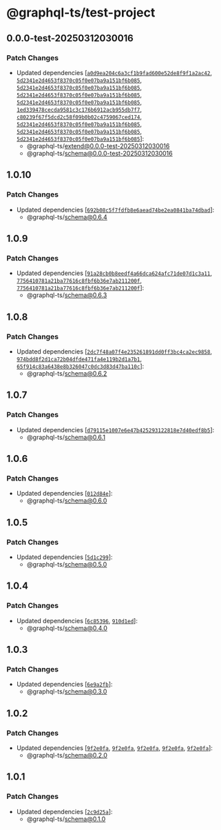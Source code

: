 # @graphql-ts/test-project

## 0.0.0-test-20250312030016

### Patch Changes

- Updated dependencies [[`a0d9ea204c6a3cf1b9fad600e52de8f9f1a2ac42`](https://github.com/Thinkmill/graphql-ts/commit/a0d9ea204c6a3cf1b9fad600e52de8f9f1a2ac42), [`5d2341e2d4653f8370c05f0e07ba9a151bf6b085`](https://github.com/Thinkmill/graphql-ts/commit/5d2341e2d4653f8370c05f0e07ba9a151bf6b085), [`5d2341e2d4653f8370c05f0e07ba9a151bf6b085`](https://github.com/Thinkmill/graphql-ts/commit/5d2341e2d4653f8370c05f0e07ba9a151bf6b085), [`5d2341e2d4653f8370c05f0e07ba9a151bf6b085`](https://github.com/Thinkmill/graphql-ts/commit/5d2341e2d4653f8370c05f0e07ba9a151bf6b085), [`5d2341e2d4653f8370c05f0e07ba9a151bf6b085`](https://github.com/Thinkmill/graphql-ts/commit/5d2341e2d4653f8370c05f0e07ba9a151bf6b085), [`1ed339478cecda9581c3c176b6912acb955db7f7`](https://github.com/Thinkmill/graphql-ts/commit/1ed339478cecda9581c3c176b6912acb955db7f7), [`c80239f67f5dcd2c58f09b0b02c4759067ced174`](https://github.com/Thinkmill/graphql-ts/commit/c80239f67f5dcd2c58f09b0b02c4759067ced174), [`5d2341e2d4653f8370c05f0e07ba9a151bf6b085`](https://github.com/Thinkmill/graphql-ts/commit/5d2341e2d4653f8370c05f0e07ba9a151bf6b085), [`5d2341e2d4653f8370c05f0e07ba9a151bf6b085`](https://github.com/Thinkmill/graphql-ts/commit/5d2341e2d4653f8370c05f0e07ba9a151bf6b085), [`5d2341e2d4653f8370c05f0e07ba9a151bf6b085`](https://github.com/Thinkmill/graphql-ts/commit/5d2341e2d4653f8370c05f0e07ba9a151bf6b085)]:
  - @graphql-ts/extend@0.0.0-test-20250312030016
  - @graphql-ts/schema@0.0.0-test-20250312030016

## 1.0.10

### Patch Changes

- Updated dependencies [[`692b08c5f7fdfb8e6aead74be2ea0841ba74dbad`](https://github.com/Thinkmill/graphql-ts/commit/692b08c5f7fdfb8e6aead74be2ea0841ba74dbad)]:
  - @graphql-ts/schema@0.6.4

## 1.0.9

### Patch Changes

- Updated dependencies [[`91a28cb0b8eedf4a66dca624afc71de07d1c3a11`](https://github.com/Thinkmill/graphql-ts/commit/91a28cb0b8eedf4a66dca624afc71de07d1c3a11), [`7756410781a21ba77616c8fbf6b36e7ab211200f`](https://github.com/Thinkmill/graphql-ts/commit/7756410781a21ba77616c8fbf6b36e7ab211200f), [`7756410781a21ba77616c8fbf6b36e7ab211200f`](https://github.com/Thinkmill/graphql-ts/commit/7756410781a21ba77616c8fbf6b36e7ab211200f)]:
  - @graphql-ts/schema@0.6.3

## 1.0.8

### Patch Changes

- Updated dependencies [[`2dc7f48a07f4e235261891dd0ff3bc4ca2ec9858`](https://github.com/Thinkmill/graphql-ts/commit/2dc7f48a07f4e235261891dd0ff3bc4ca2ec9858), [`974bdd8f2d1ca72b04dfde471fa4e119b2d1a7b1`](https://github.com/Thinkmill/graphql-ts/commit/974bdd8f2d1ca72b04dfde471fa4e119b2d1a7b1), [`65f914c83a6438e8b326047c0dc3d83d47ba110c`](https://github.com/Thinkmill/graphql-ts/commit/65f914c83a6438e8b326047c0dc3d83d47ba110c)]:
  - @graphql-ts/schema@0.6.2

## 1.0.7

### Patch Changes

- Updated dependencies [[`d79115e1007e6e47b425293122818e7d40edf8b5`](https://github.com/Thinkmill/graphql-ts/commit/d79115e1007e6e47b425293122818e7d40edf8b5)]:
  - @graphql-ts/schema@0.6.1

## 1.0.6

### Patch Changes

- Updated dependencies [[`012d84e`](https://github.com/Thinkmill/graphql-ts/commit/012d84e04bfe37c18aa0afdc541843586cf768bf)]:
  - @graphql-ts/schema@0.6.0

## 1.0.5

### Patch Changes

- Updated dependencies [[`5d1c299`](https://github.com/Thinkmill/graphql-ts/commit/5d1c299ae50a8bafea8e409f9c2c1e5abedaa29a)]:
  - @graphql-ts/schema@0.5.0

## 1.0.4

### Patch Changes

- Updated dependencies [[`6c85396`](https://github.com/Thinkmill/graphql-ts/commit/6c85396eee29d6eea75c43f54e50b90a3e63a266), [`910d1ed`](https://github.com/Thinkmill/graphql-ts/commit/910d1edc596f4a17b0a3dec3e3df8ebd94a5cb80)]:
  - @graphql-ts/schema@0.4.0

## 1.0.3

### Patch Changes

- Updated dependencies [[`6e9a2fb`](https://github.com/Thinkmill/graphql-ts/commit/6e9a2fb1b5dd2965bc9e2783dfddd8a2bacf88f6)]:
  - @graphql-ts/schema@0.3.0

## 1.0.2

### Patch Changes

- Updated dependencies [[`9f2e0fa`](https://github.com/Thinkmill/graphql-ts/commit/9f2e0fab2c7c483c3f4c13b285d6a33e75bb563c), [`9f2e0fa`](https://github.com/Thinkmill/graphql-ts/commit/9f2e0fab2c7c483c3f4c13b285d6a33e75bb563c), [`9f2e0fa`](https://github.com/Thinkmill/graphql-ts/commit/9f2e0fab2c7c483c3f4c13b285d6a33e75bb563c), [`9f2e0fa`](https://github.com/Thinkmill/graphql-ts/commit/9f2e0fab2c7c483c3f4c13b285d6a33e75bb563c), [`9f2e0fa`](https://github.com/Thinkmill/graphql-ts/commit/9f2e0fab2c7c483c3f4c13b285d6a33e75bb563c)]:
  - @graphql-ts/schema@0.2.0

## 1.0.1

### Patch Changes

- Updated dependencies [[`2c9d25a`](https://github.com/Thinkmill/graphql-ts/commit/2c9d25ab7724a8a460b337a4a529accc0d3169ec)]:
  - @graphql-ts/schema@0.1.0
